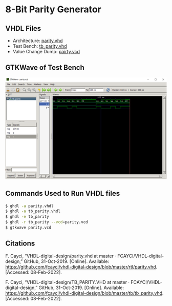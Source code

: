 # 8-Bit Parity Generator

## VHDL Files
* Architecture: [parity.vhd](./parity.vhd)
* Test Bench: [tb_parity.vhd](./tb_parity.vhd)
* Value Change Dump: [pairty.vcd](./parity.vcd)

## GTKWave of Test Bench
![This is an image](https://github.com/Hlederma/CPE-487/blob/9833abc277394048857d9cbe7ec495b5850b7e8f/Assignment2/parity.png)

## Commands Used to Run VHDL files
```sh
$ ghdl -a parity.vhdl
$ ghdl -a tb_parity.vhdl
$ ghdl -e tb_parity
$ ghdl -r tb_parity --vcd=parity.vcd
$ gtkwave parity.vcd
```

## Citations
F. Cayci, “VHDL-digital-design/parity.vhd at master · FCAYCI/VHDL-digital-design,” GitHub, 31-Oct-2019. [Online]. Available: https://github.com/fcayci/vhdl-digital-design/blob/master/rtl/parity.vhd. [Accessed: 08-Feb-2022].  

F. Cayci, “VHDL-digital-design/TB_PARITY.VHD at master · FCAYCI/VHDL-digital-design,” GitHub, 31-Oct-2019. [Online]. Available: https://github.com/fcayci/vhdl-digital-design/blob/master/tb/tb_parity.vhd. [Accessed: 08-Feb-2022]. 
